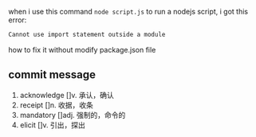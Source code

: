 when i use this command `node script.js` to run a nodejs script, i got this error:

```sh
Cannot use import statement outside a module
```

how to fix it without modify package.json file

## commit message

1. acknowledge []v. 承认，确认
2. receipt []n. 收据，收条
3. mandatory []adj. 强制的，命令的
4. elicit []v. 引出，探出
